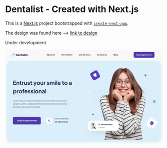 # Dentalist - Created with Next.js

This is a [Next.js](https://nextjs.org/) project bootstrapped with [`create-next-app`](https://github.com/vercel/next.js/tree/canary/packages/create-next-app).

The design was found here --> [link to design](https://ui8.net/edzjey-store/products/dental-landing-page)

Under development.

![The Website](./public/assets/Screenshot_1.png)
